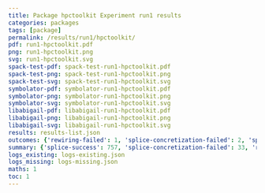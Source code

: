 ```yaml
---
title: Package hpctoolkit Experiment run1 results
categories: packages
tags: [package]
permalink: /results/run1/hpctoolkit/
pdf: run1-hpctoolkit.pdf
png: run1-hpctoolkit.png
svg: run1-hpctoolkit.svg
spack-test-pdf: spack-test-run1-hpctoolkit.pdf
spack-test-png: spack-test-run1-hpctoolkit.png
spack-test-svg: spack-test-run1-hpctoolkit.svg
symbolator-pdf: symbolator-run1-hpctoolkit.pdf
symbolator-png: symbolator-run1-hpctoolkit.png
symbolator-svg: symbolator-run1-hpctoolkit.svg
libabigail-pdf: libabigail-run1-hpctoolkit.pdf
libabigail-png: libabigail-run1-hpctoolkit.png
libabigail-svg: libabigail-run1-hpctoolkit.svg
results: results-list.json
outcomes: {'rewiring-failed': 1, 'splice-concretization-failed': 2, 'splice-install-failed': 3, 'splice-failed': 4, 'splice-success': 5, 'package-install-failed': 6}
summary: {'splice-success': 757, 'splice-concretization-failed': 33, 'rewiring-failed': 1459, 'splice-install-failed': 704, 'package-install-failed': 15, 'splice-failed': 25, 'success-no-prediction': 290, 'predictions': {'spack-test': 467, 'symbolator': 50, 'libabigail': 50}, 'no-results-generated': 10, 'results-generated': 242, 'total-runs': 252}
logs_existing: logs-existing.json
logs_missing: logs-missing.json
maths: 1
toc: 1
---
```


